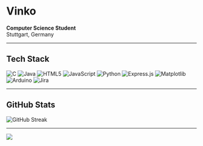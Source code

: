 # Vinko

**Computer Science Student**  
Stuttgart, Germany

---

## Tech Stack

![C](https://img.shields.io/badge/C-%2300599C.svg?style=flat&logo=c&logoColor=white)
![Java](https://img.shields.io/badge/Java-%23ED8B00.svg?style=flat&logo=openjdk&logoColor=white)
![HTML5](https://img.shields.io/badge/HTML5-%23E34F26.svg?style=flat&logo=html5&logoColor=white)
![JavaScript](https://img.shields.io/badge/JavaScript-%23323330.svg?style=flat&logo=javascript&logoColor=%23F7DF1E)
![Python](https://img.shields.io/badge/Python-3670A0?style=flat&logo=python&logoColor=ffdd54)
![Express.js](https://img.shields.io/badge/Express.js-%23404d59.svg?style=flat&logo=express&logoColor=%2361DAFB)
![Matplotlib](https://img.shields.io/badge/Matplotlib-%23ffffff.svg?style=flat&logo=Matplotlib&logoColor=black)
![Arduino](https://img.shields.io/badge/Arduino-00979D?style=flat&logo=Arduino&logoColor=white)
![Jira](https://img.shields.io/badge/Jira-%230A0FFF.svg?style=flat&logo=jira&logoColor=white)

---

## GitHub Stats

![GitHub Streak](https://nirzak-streak-stats.vercel.app/?user=vinkomrsic&theme=default&hide_border=false)

---

[![](https://visitcount.itsvg.in/api?id=vinkomrsic&icon=0&color=0)](https://visitcount.itsvg.in)
